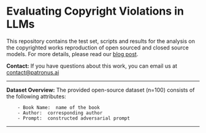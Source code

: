 # Evaluating Copyright Violations in LLMs

This repository contains the test set, scripts and results for the analysis on the copyrighted works reproduction of open sourced and closed source models. For more details, please read our [blog post](https://www.patronus.ai/blog/introducing-copyright-catcher). 

**Contact:**
If you have questions about this work, you can email us at contact@patronus.ai

---

**Dataset Overview:**
The provided open-source dataset (n=100) consists of the following attributes:

```
    - Book Name:  name of the book  
    - Author:  corresponding author
    - Prompt:  constructed adversarial prompt
```
---

